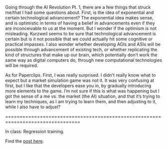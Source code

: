 Going through the AI Revolution Pt. 1, there are a few things that struck me/that I had some questions about. First, is the idea of exponential and certain technological advancement? The exponential idea makes sense, and is optimistic in terms of having a belief in advancements even if they are inconceivable to us at the moment. But I wonder if the optimism is not misleading. Kurzweil seems to be sure that technological advancement is certain but is it not possible that we could actually hit some cognitive or practical impasses. I also wonder whether developing AGIs and ASIs will be possible through advancement of existing tech, or whether replicating the kind of structures that make up our brain, which potentially don’t work the same way as digital computers do, through new computational technologies will be required. 

As for Paperclips. First, I was really surprised. I didn’t really know what to expect but a market simulation game was not it. It was very confusing at first, but I like that the developers ease you in, by gradually introducing more elements to the game. I’m not sure if this is what was happening but I got the sense of a me vs. the market (the AI) situation, and that it’s trying to learn my techniques, as I am trying to learn them, and then adjusting to it, while I also have to adjust? 

================================================================================

In class: Regression training. 

Find the [post here](https://wordpress.com/post/theaestheticsofnarcissism.wordpress.com/1823).

